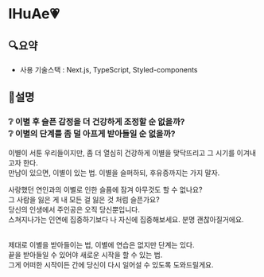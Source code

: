 # IHuAe💗
## 🔍요약
* 사용 기술스택 : Next.js, TypeScript, Styled-components

## 📝설명
### ❔ 이별 후 슬픈 감정을 더 건강하게 조정할 순 없을까? <br/>❔ 이별의 단계를 좀 덜 아프게 받아들일 순 없을까?
이별이 서툰 우리들이지만, 좀 더 열심히 건강하게 이별을 맞닥뜨리고 그 시기를 이겨내고자 한다.<br/>
만남이 있으면, 이별이 있는 법. 이별을 슬퍼하되, 후유증까지는 가지 말자.

사랑했던 연인과의 이별로 인한 슬픔에 잠겨 아무것도 할 수 없나요?<br/>
그 사람을 잃은 게 내 모든 걸 잃은 것 처럼 슬픈가요?<br/>
당신의 인생에서 주인공은 오직 당신뿐입니다.<br/> 
스쳐지나가는 인연에 집중하기보다 나 자신에 집중해보세요. 분명 괜찮아질거에요. <br/><br/>

제대로 이별을 받아들이는 법, 이별에 연습은 없지만 단계는 있다.<br/>
끝을 받아들일 수 있어야 새로운 시작을 할 수 있는 법.<br/>
그게 어떠한 시작이든 간에 당신이 다시 일어설 수 있도록 도와드릴게요.<br/><br/>

